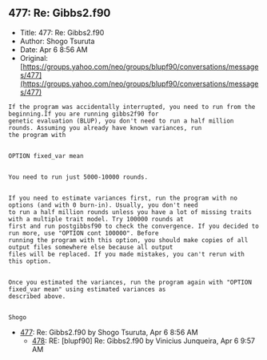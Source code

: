 ## 477: Re: Gibbs2.f90

- Title: 477: Re: Gibbs2.f90
- Author: Shogo Tsuruta
- Date: Apr 6 8:56 AM
- Original: [https://groups.yahoo.com/neo/groups/blupf90/conversations/messages/477](https://groups.yahoo.com/neo/groups/blupf90/conversations/messages/477)

```
If the program was accidentally interrupted, you need to run from the beginning.If you are running gibbs2f90 for
genetic evaluation (BLUP), you don't need to run a half million rounds. Assuming you already have known variances, run
the program with


OPTION fixed_var mean


You need to run just 5000-10000 rounds.


If you need to estimate variances first, run the program with no options (and with 0 burn-in). Usually, you don't need
to run a half million rounds unless you have a lot of missing traits with a multiple trait model. Try 100000 rounds at
first and run postgibbsf90 to check the convergence. If you decided to run more, use "OPTION cont 100000". Before
running the program with this option, you should make copies of all output files somewhere else because all output
files will be replaced. If you made mistakes, you can't rerun with this option.


Once you estimated the variances, run the program again with "OPTION fixed_var mean" using estimated variances as
described above.


Shogo
```

- [477](0477.md): Re: Gibbs2.f90 by Shogo Tsuruta, Apr 6 8:56 AM
    - [478](0478.md): RE: [blupf90] Re: Gibbs2.f90 by Vinicius Junqueira, Apr 6 9:57 AM
